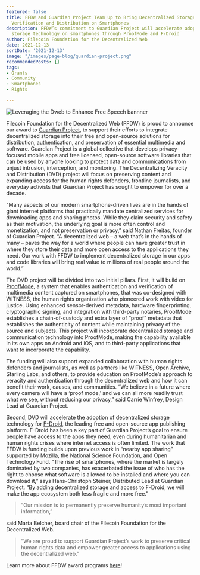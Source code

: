 ```yaml
---
featured: false
title: FFDW and Guardian Project Team Up to Bring Decentralized Storage to Content
  Verification and Distribution on Smartphones
description: FFDW’s commitment to Guardian Project will accelerate adoption of decentralized
  storage technology on smartphones through ProofMode and F-Droid
author: Filecoin Foundation for the Decentralized Web
date: 2021-12-13
sortDate: '2021-12-13'
image: "/images/page-blog/guardian-project.png"
recommendedPosts: []
tags:
- Grants
- Community
- Smartphones
- Rights

---
```

![Leveraging the Dweb to Enhance Free Speech bannner](/images/page-blog/guardian-project-announcement.png)

Filecoin Foundation for the Decentralized Web (FFDW) is proud to announce our award to [Guardian Project](https://guardianproject.info/), to support their efforts to integrate decentralized storage into their free and open-source solutions for distribution, authentication, and preservation of essential multimedia and software. Guardian Project is a global collective that develops privacy-focused mobile apps and free licensed, open-source software libraries that can be used by anyone looking to protect data and communications from unjust intrusion, interception, and monitoring. The Decentralizing Veracity and Distribution (DVD) project will focus on preserving content and expanding access for the human rights defenders, frontline journalists, and everyday activists that Guardian Project has sought to empower for over a decade.

"Many aspects of our modern smartphone-driven lives are in the hands of giant internet platforms that practically mandate centralized services for downloading apps and sharing photos. While they claim security and safety as their motivation, the underlying goal is more often control and monetization, and not preservation or privacy,” said Nathan Freitas, founder of Guardian Project. “A decentralized web – a web that’s in the hands of many – paves the way for a world where people can have greater trust in where they store their data and more open access to the applications they need. Our work with FFDW to implement decentralized storage in our apps and code libraries will bring real value to millions of real people around the world.”

The DVD project will be divided into two initial pillars. First, it will build on [ProofMode](https://guardianproject.info/apps/org.witness.proofmode/), a system that enables authentication and verification of multimedia content captured on smartphones, that was co-designed with WITNESS, the human rights organization who pioneered work with video for justice. Using enhanced sensor-derived metadata, hardware fingerprinting, cryptographic signing, and integration with third-party notaries, ProofMode establishes a chain-of-custody and extra layer of “proof” metadata that establishes the authenticity of content while maintaining privacy of the source and subjects. This project will incorporate decentralized storage and communication technology into ProofMode, making the capability available in its own apps on Android and iOS, and to third-party applications that want to incorporate the capability. 

The funding will also support expanded collaboration with human rights defenders and journalists, as well as partners like WITNESS, Open Archive, Starling Labs, and others, to provide education on ProofMode’s approach to veracity and authentication through the decentralized web and how it can benefit their work, causes, and communities. “We believe in a future where every camera will have a ‘proof mode,’ and we can all more readily trust what we see, without reducing our privacy,” said Carrie Winfrey, Design Lead at Guardian Project.

Second, DVD will accelerate the adoption of decentralized storage technology for [F-Droid](https://www.f-droid.org/), the leading free and open-source app publishing platform. F-Droid has been a key part of Guardian Project’s goal to ensure people have access to the apps they need, even during humanitarian and human rights crises where internet access is often limited. The work that FFDW is funding builds upon previous work in “nearby app sharing” supported by Mozilla, the National Science Foundation, and Open Technology Fund. “The rise of smartphones, where the market is largely dominated by two companies, has exacerbated the issue of who has the right to choose what software is allowed to be installed and where you can download it,” says Hans-Christoph Steiner, Distributed Lead at Guardian Project. “By adding decentralized storage and access to F-Droid, we will make the app ecosystem both less fragile and more free.”

> “Our mission is to permanently preserve humanity’s most important information,” 

said Marta Belcher, board chair of the Filecoin Foundation for the Decentralized Web.

> “We are proud to support Guardian Project’s work to preserve critical human rights data and empower greater access to applications using the decentralized web.”

Learn more about FFDW award programs [here](/awards)!